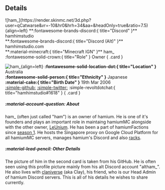 ## Details
<div class="grid" markdown>
![ham_](https://render.skinmc.net/3d.php?user=qCatwarse&vr=-10&hr0&hrh=34&aa=&headOnly=true&ratio=7.5){align=left}
**:fontawesome-brands-discord:{ title="Discord" }** hamhimstudio<br>
**:fontawesome-brands-discord:{ title="Discord (Alt)" }** hamhimstudio.com<br>
**:material-minecraft:{ title="Minecraft IGN" }** ham_<br>
:fontawesome-solid-crown:{ title="Role" } Owner
{ .card }

![ham_](https://images-ext-1.discordapp.net/external/0J7AQ90UAIWAWcwD9lkNqUiKs-PPCdHR1FlunRq19-4/https/cdn.discordapp.com/avatars/1004243559140044871/d1257870a2f2b221ee32a6008793f088.webp?format=webp&width=90&height=90){align=left}
**:fontawesome-solid-location-dot:{ title="Location" }** Australia<br>
**:fontawesome-solid-person:{ title="Ethnicity" }** Japanese<br>
**:material-cake:{ title="Birth Date" }** 19th Mar 2006 <br>
[:simple-github:](https://github.com/hamhimstudio) [:simple-twitter:](https://x.com/hamhimstudio) :simple-revoltdotchat:{ title="hamhimstudio#1618" }
{ .card }

</div>

##### :material-account-question: About
ham_ (often just called "ham") is an owner of hamium. He is one of it's founders and plays an important role in maintaing hamiumMC alongside with the other owner, [LeUnium](../staff/unium.md). He has been a part of hamiumFactions since [season 1](../seasons/s1.md). He hosts the Singapore proxy on Google Cloud Platform for all hamiumMC servers, manages hamium's Discord and also [racks](../extra/racks.md).

##### :material-lead-pencil: Other Details
The picture of him in the second card is taken from his GitHub. He is often seen using this profile picture mainly from his alt Discord account "altham_". He also lives with [claniverse](../staff/realclay.md) (aka Clay), his friend, who is our Head Admin of hamium Discord servers. This is all of his details he wishes to share currently.
